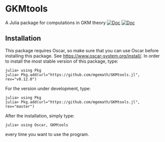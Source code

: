 # GKMtools

A Julia package for computations in GKM theory
[![Doc](https://img.shields.io/badge/docs-stable-blue.svg)](https://mgemath.github.io/GKMtools.jl/stable/) [![Doc](https://img.shields.io/badge/docs-dev-blue.svg)](https://mgemath.github.io/GKMtools.jl/dev/)

## Installation
This package requires Oscar, so make sure that you can use Oscar before installing this package. See https://www.oscar-system.org/install/.
In order to install the most stable version of this package, type:
```julia-repl
julia> using Pkg
julia> Pkg.add(url="https://github.com/mgemath/GKMtools.jl", rev="v0.12.0")
```
For the version under development, type:
```julia-repl
julia> using Pkg
julia> Pkg.add(url="https://github.com/mgemath/GKMtools.jl", rev="master")
```
After the installation, simply type:
```julia-repl
julia> using Oscar, GKMtools
```
every time you want to use the program.